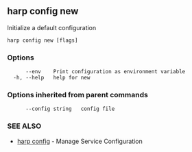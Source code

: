 ## harp config new

Initialize a default configuration

```
harp config new [flags]
```

### Options

```
      --env    Print configuration as environment variable
  -h, --help   help for new
```

### Options inherited from parent commands

```
      --config string   config file
```

### SEE ALSO

* [harp config](harp_config.md)	 - Manage Service Configuration

